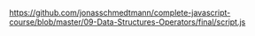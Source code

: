 https://github.com/jonasschmedtmann/complete-javascript-course/blob/master/09-Data-Structures-Operators/final/script.js